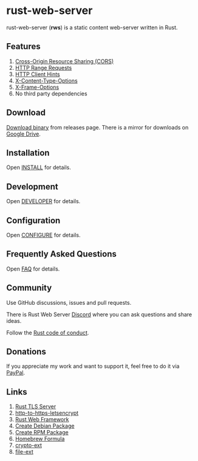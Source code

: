 # rust-web-server

rust-web-server (**rws**) is a static content web-server written in Rust.

## Features
1. [Cross-Origin Resource Sharing (CORS)](https://developer.mozilla.org/en-US/docs/Web/HTTP/CORS)
1. [HTTP Range Requests](https://developer.mozilla.org/en-US/docs/Web/HTTP/Range_requests)
1. [HTTP Client Hints](https://developer.mozilla.org/en-US/docs/Web/HTTP/Client_hints)
1. [X-Content-Type-Options](https://developer.mozilla.org/en-US/docs/Web/HTTP/Headers/X-Content-Type-Options)
1. [X-Frame-Options](https://developer.mozilla.org/en-US/docs/Web/HTTP/Headers/X-Frame-Options)
1. No third party dependencies

## Download
[Download binary](https://github.com/bohdaq/rust-web-server/releases) from releases page.  There is a mirror for downloads on [Google Drive](https://drive.google.com/drive/folders/13iSR3VxmfFvZgOZ0LddP_EJp7GJ-lQd8?usp=share_link).


## Installation
Open [INSTALL](INSTALL.md) for details.

## Development
Open [DEVELOPER](DEVELOPER.md) for details.

## Configuration
Open [CONFIGURE](CONFIGURE.md) for details.

## Frequently Asked Questions
Open [FAQ](FAQ.md) for details.

## Community
Use GitHub discussions, issues and pull requests.

There is Rust Web Server [Discord](https://discord.gg/zaErjtr5Dm) where you can ask questions and share ideas.

Follow the [Rust code of conduct](https://www.rust-lang.org/policies/code-of-conduct).

## Donations
If you appreciate my work and want to support it, feel free to do it via [PayPal](https://www.paypal.com/donate/?hosted_button_id=7J69SYZWSP6HJ).

## Links
1. [Rust TLS Server](https://github.com/bohdaq/rust-tls-server)
1. [http-to-https-letsencrypt](https://github.com/bohdaq/http-to-https-letsencrypt)
1. [Rust Web Framework](https://github.com/bohdaq/rust-web-framework/)
1. [Create Debian Package](https://github.com/bohdaq/rws-create-deb)
1. [Create RPM Package](https://github.com/bohdaq/rws-rpm-builder)
1. [Homebrew Formula](https://github.com/bohdaq/homebrew-rust-web-server)
1. [crypto-ext](https://github.com/bohdaq/crypto-ext/)
1. [file-ext](https://github.com/bohdaq/file-ext/)

